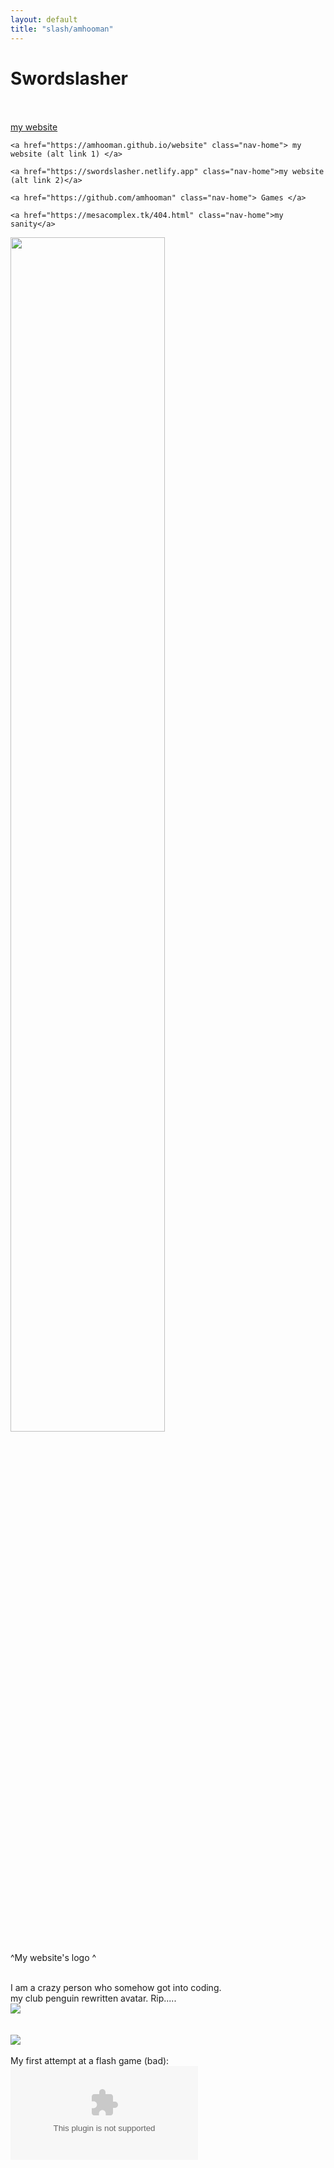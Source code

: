 ```yaml
---
layout: default
title: "slash/amhooman"
---
```

<h1 class="text-center">Swordslasher</h1>
<br>
 <link rel="stylesheet" href="style2.css">
<br>
  <nav>
    <a href="http://swordslasher.com" class="nav-home"> my website </a>

    <a href="https://amhooman.github.io/website" class="nav-home"> my website (alt link 1) </a>

    <a href="https://swordslasher.netlify.app" class="nav-home">my website (alt link 2)</a>

    <a href="https://github.com/amhooman" class="nav-home"> Games </a>

    <a href="https://mesacomplex.tk/404.html" class="nav-home">my sanity</a>
  </nav>

<img src="https://cdn.discordapp.com/attachments/708048947159105546/967434387513815060/slash.png" width="70%" height=auto>
<br>
<p> ^My website's logo ^</p>
<br>
<a>I am a crazy person who somehow got into coding.</a>
<br>
my club penguin rewritten avatar. Rip.....
<br>
<img src="https://avatars.githubusercontent.com/u/95942514?s=96&v=4">
<br>
<br>
<br>
<img src="https://amhooman.github.io/website/images/spin.gif">
<br>
<br>
My first attempt at a flash game (bad):
<br>
  <embed src="https://amhooman.github.io/website/games/mygame/mygame.swf" flashvars="" base="" quality="high" allowscriptaccess="always" allowfullscreen="true">
 <br>
  
  
<script src="../../../../ruffle/ruffle.js"></script>
<script>
document.getElementById("aboutNav").classList.add("active");
</script>
